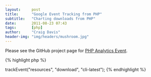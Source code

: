 ```yaml
---
layout:     post
title:      "Google Event Tracking from PHP"
subtitle:   "Charting downloads from PHP"
date:       2011-08-23 07:43
tags:       [php]
author:     "Craig Davis"
header-img: "img/headers/mushroom.jpg"
---
```


Please see the GitHub project page for [PHP Analytics Event](https://github.com/there4/php-analytics-event).

{% highlight php %}
<?php

require_once "class.Analytics.php";

// Send latest command line client zip file.
header(…);
readfile(…);

// Record the download event in Analytics
$events = new Analytics("UAxxxxxxx", "example.com");
$events->trackEvent("resources", "download", "cli-latest");

{% endhighlight %}
